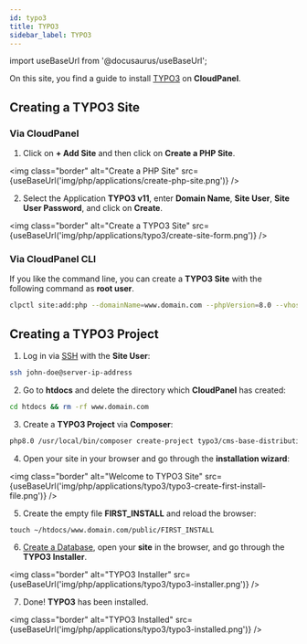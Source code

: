 ```yaml
---
id: typo3
title: TYPO3
sidebar_label: TYPO3
---
```


import useBaseUrl from '@docusaurus/useBaseUrl';

On this site, you find a guide to install [TYPO3](https://typo3.org/) on **CloudPanel**.

## Creating a TYPO3 Site

### Via CloudPanel

1. Click on **+ Add Site** and then click on **Create a PHP Site**.

<img class="border" alt="Create a PHP Site" src={useBaseUrl('img/php/applications/create-php-site.png')} />

2. Select the Application **TYPO3 v11**, enter **Domain Name**, **Site User**, **Site User Password**, and click on **Create**.

<img class="border" alt="Create a TYPO3 Site" src={useBaseUrl('img/php/applications/typo3/create-site-form.png')} />

### Via CloudPanel CLI

If you like the command line, you can create a **TYPO3 Site** with the following command as **root user**.

```bash
clpctl site:add:php --domainName=www.domain.com --phpVersion=8.0 --vhostTemplate='TYPO3 11' --siteUser='john-doe' --siteUserPassword='!secretPassword!'
```

## Creating a TYPO3 Project

1. Log in via [SSH](../../../frontend-area/ssh-ftp/#ssh-login) with the **Site User**:

```bash
ssh john-doe@server-ip-address
```

2. Go to **htdocs** and delete the directory which **CloudPanel** has created:

```bash
cd htdocs && rm -rf www.domain.com
```

3. Create a **TYPO3 Project** via **Composer**:

```bash
php8.0 /usr/local/bin/composer create-project typo3/cms-base-distribution:~11 www.domain.com
```

4. Open your site in your browser and go through the **installation wizard**:

<img class="border" alt="Welcome to TYPO3 Site" src={useBaseUrl('img/php/applications/typo3/typo3-create-first-install-file.png')} />

5. Create the empty file **FIRST_INSTALL** and reload the browser:

```
touch ~/htdocs/www.domain.com/public/FIRST_INSTALL
```

6. [Create a Database](../../../frontend-area/databases/#adding-a-database), open your **site** in the browser, and go through the **TYPO3 Installer**.

<img class="border" alt="TYPO3 Installer" src={useBaseUrl('img/php/applications/typo3/typo3-installer.png')} />

7. Done! **TYPO3** has been installed.

<img class="border" alt="TYPO3 Installed" src={useBaseUrl('img/php/applications/typo3/typo3-installed.png')} />
